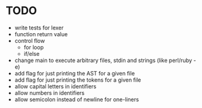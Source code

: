 # TODO

* write tests for lexer
* function return value
* control flow
  * for loop
  * if/else
* change main to execute arbitrary files, stdin and strings (like perl/ruby -e)
* add flag for just printing the AST for a given file
* add flag for just printing the tokens for a given file
* allow capital letters in identifiers
* allow numbers in identifiers
* allow semicolon instead of newline for one-liners
